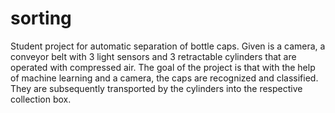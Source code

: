 # sorting
Student project for automatic separation of bottle caps.
Given is a camera, a conveyor belt with 3 light sensors and 3 retractable cylinders that are operated with compressed air. 
The goal of the project is that with the help of machine learning and a camera, the caps are recognized and classified. They are subsequently transported by the cylinders into the respective collection box.
